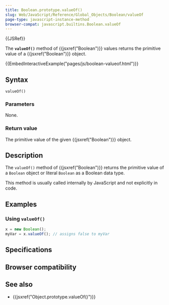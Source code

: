 ```yaml
---
title: Boolean.prototype.valueOf()
slug: Web/JavaScript/Reference/Global_Objects/Boolean/valueOf
page-type: javascript-instance-method
browser-compat: javascript.builtins.Boolean.valueOf
---
```


{{JSRef}}

The **`valueOf()`** method of {{jsxref("Boolean")}} values returns the primitive value of a
{{jsxref("Boolean")}} object.

{{EmbedInteractiveExample("pages/js/boolean-valueof.html")}}

## Syntax

```js-nolint
valueOf()
```

### Parameters

None.

### Return value

The primitive value of the given {{jsxref("Boolean")}} object.

## Description

The `valueOf()` method of {{jsxref("Boolean")}} returns the primitive value
of a `Boolean` object or literal `Boolean` as a Boolean data type.

This method is usually called internally by JavaScript and not explicitly in code.

## Examples

### Using `valueOf()`

```js
x = new Boolean();
myVar = x.valueOf(); // assigns false to myVar
```

## Specifications



## Browser compatibility



## See also

- {{jsxref("Object.prototype.valueOf()")}}
